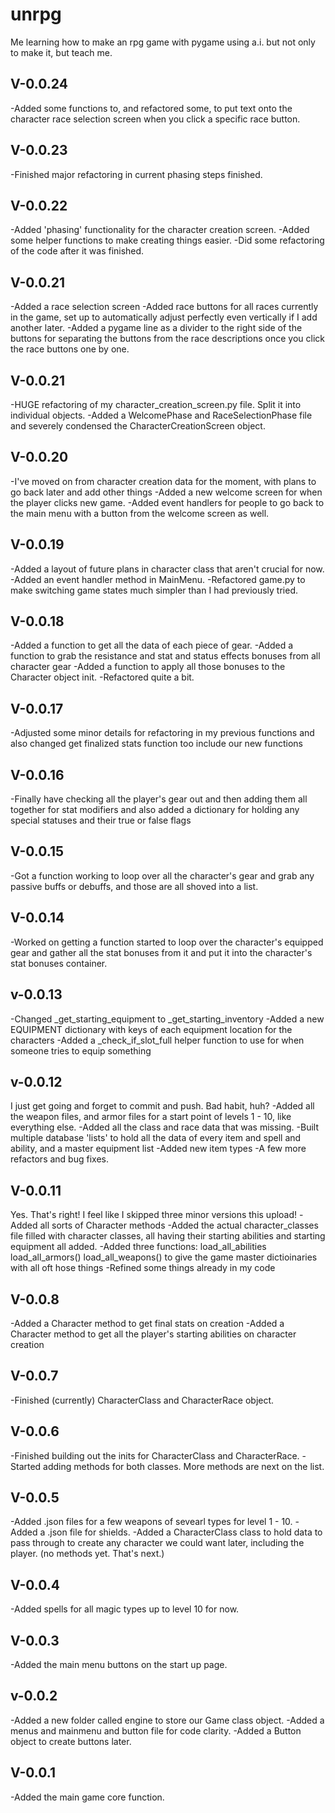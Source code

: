 # unrpg
Me learning how to make an rpg game with pygame using a.i. but not only to make it, but teach me.

V-0.0.24
---
-Added some functions to, and refactored some, to put text onto the character race selection screen when you click a specific race button.

V-0.0.23
---
-Finished major refactoring in current phasing steps finished.

V-0.0.22
---
-Added 'phasing' functionality for the character creation screen.
-Added some helper functions to make creating things easier.
-Did some refactoring of the code after it was finished.

V-0.0.21
---
-Added a race selection screen
-Added race buttons for all races currently in the game, set up to automatically adjust perfectly even vertically if I add another later.
-Added a pygame line as a divider to the right side of the buttons for separating the buttons from the race descriptions once you click the race buttons one by one.

V-0.0.21
---
-HUGE refactoring of my character_creation_screen.py file. Split it into individual objects.
-Added a WelcomePhase and RaceSelectionPhase file and severely condensed the CharacterCreationScreen object.

V-0.0.20
---
-I've moved on from character creation data for the moment, with plans to go back later and add other things
-Added a new welcome screen for when the player clicks new game.
-Added event handlers for people to go back to the main menu with a button from the welcome screen as well.

V-0.0.19
---
-Added a layout of future plans in character class that aren't crucial for now.
-Added an event handler method in MainMenu.
-Refactored game.py to make switching game states much simpler than I had previously tried.

V-0.0.18
---
-Added a function to get all the data of each piece of gear.
-Added a function to grab the resistance and stat and status effects bonuses from all character gear
-Added a function to apply all those bonuses to the Character object init.
-Refactored quite a bit.

V-0.0.17
---
-Adjusted some minor details for refactoring in my previous functions and also changed get finalized stats function too include our new functions

V-0.0.16
---
-Finally have checking all the player's gear out and then adding them all together for stat modifiers and also added a dictionary for holding any special statuses and their true or false flags

V-0.0.15
---
-Got a function working to loop over all the character's gear and grab any passive buffs or debuffs, and those are all shoved into a list.

V-0.0.14
---
-Worked on getting a function started to loop over the character's equipped gear and gather all the stat bonuses from it and put it into the character's stat bonuses container.

v-0.0.13
---
-Changed _get_starting_equipment to _get_starting_inventory
-Added a new EQUIPMENT dictionary with keys of each equipment location for the characters
-Added a _check_if_slot_full helper function to use for when someone tries to equip something

v-0.0.12
---
I just get going and forget to commit and push. Bad habit, huh?
-Added all the weapon files, and armor files for a start point of levels 1 - 10, like everything else.
-Added all the class and race data that was missing.
-Built multiple database 'lists' to hold all the data of every item and spell and ability, and a master equipment list
-Added new item types
-A few more refactors and bug fixes.

V-0.0.11
---
Yes. That's right! I feel like I skipped three minor versions this upload!
-Added all sorts of Character methods
-Added the actual character_classes file filled with character classes, all having their starting abilities and starting equipment all added.
-Added three functions: load_all_abilities load_all_armors() load_all_weapons() to give the game master dictioinaries with all oft hose things
-Refined some things already in my code

V-0.0.8
---
-Added a Character method to get final stats on creation
-Added a Character method to get all the player's starting abilities on character creation

V-0.0.7
---
-Finished (currently) CharacterClass and CharacterRace object.

V-0.0.6
---
-Finished building out the inits for CharacterClass and CharacterRace.
-Started adding methods for both classes. More methods are next on the list.

V-0.0.5
---
-Added .json files for a few weapons of sevearl types for level 1 - 10.
-Added a .json file for shields.
-Added a CharacterClass class to hold data to pass through to create any character we could want later, including the player. (no methods yet. That's next.)

V-0.0.4
---
-Added spells for all magic types up to level 10 for now.

V-0.0.3
---
-Added the main menu buttons on the start up page.

v-0.0.2
---
-Added a new folder called engine to store our Game class object.
-Added a menus and mainmenu and button file for code clarity.
-Added a Button object to create buttons later.

V-0.0.1
---
-Added the main game core function.